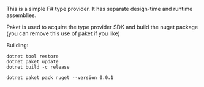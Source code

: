 This is a simple F# type provider. It has separate design-time and runtime assemblies.

Paket is used to acquire the type provider SDK and build the nuget package (you can remove this use of paket if you like)

Building:

    dotnet tool restore
    dotnet paket update
    dotnet build -c release

    dotnet paket pack nuget --version 0.0.1
